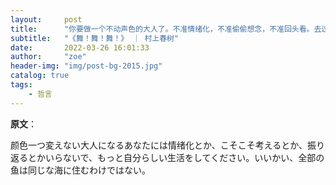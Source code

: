 ```yaml
---
layout:     post
title:      "你要做一个不动声色的大人了。不准情绪化，不准偷偷想念，不准回头看。去过自己另外的生活。你要听话，不是所有的鱼都会生活在同一片海里。"
subtitle:   "《舞！舞！舞！》 ｜ 村上春树"
date:       2022-03-26 16:01:33
author:     "zoe"
header-img: "img/post-bg-2015.jpg"
catalog: true
tags:
    - 哲言
---
```


**原文**：

颜色一つ変えない大人になるあなたには情绪化とか、こそこそ考えるとか、振り返るとかいらないで、もっと自分らしい生活をしてください。いいかい、全部の鱼は同じな海に住むわけではない。
